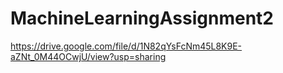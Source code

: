 # MachineLearningAssignment2
https://drive.google.com/file/d/1N82qYsFcNm45L8K9E-aZNt_0M44OCwjU/view?usp=sharing

